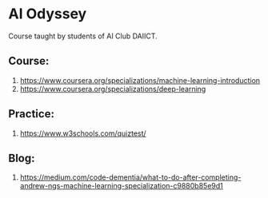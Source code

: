 # AI Odyssey
Course taught by students of AI Club DAIICT.

## Course:
1. https://www.coursera.org/specializations/machine-learning-introduction
2. https://www.coursera.org/specializations/deep-learning

## Practice:
1. https://www.w3schools.com/quiztest/ 

## Blog:
1. https://medium.com/code-dementia/what-to-do-after-completing-andrew-ngs-machine-learning-specialization-c9880b85e9d1
